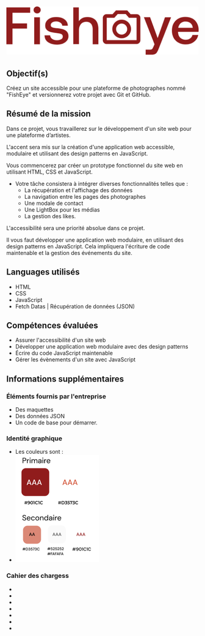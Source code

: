 # ![Logo Fisheye](public/assets/logo/logo.png)

## Objectif(s)
Créez un site accessible pour une plateforme de photographes nommé "FishEye" et versionnerez votre projet avec Git et GitHub.

## Résumé de la mission
Dans ce projet, vous travaillerez sur le développement d'un site web pour une plateforme d’artistes.

L'accent sera mis sur la création d'une application web accessible, modulaire et utilisant des design patterns en JavaScript.

Vous commencerez par créer un prototype fonctionnel du site web en utilisant HTML, CSS et JavaScript.

- Votre tâche consistera à intégrer diverses fonctionnalités telles que : 
  * La récupération et l'affichage des données 
  * La navigation entre les pages des photographes
  * Une modale de contact
  * Une LightBox pour les médias
  * La gestion des likes.

L'accessibilité sera une priorité absolue dans ce projet. 

Il vous faut développer une application web modulaire, en utilisant des design patterns en JavaScript. 
Cela impliquera l'écriture de code maintenable et la gestion des événements du site.

## Languages utilisés
- HTML
- CSS
- JavaScript
- Fetch Datas | Récupération de données (JSON)

## Compétences évaluées
- Assurer l'accessibilité d'un site web
- Développer une application web modulaire avec des design patterns
- Écrire du code JavaScript maintenable
- Gérer les évènements d'un site avec JavaScript

## Informations supplémentaires

### Éléments fournis par l'entreprise
- Des maquettes
- Des données JSON 
- Un code de base pour démarrer.

### Identité graphique
- Les couleurs sont : 
- ![colors FishEye](public/images/README-image/colors.png)

### Cahier des chargess
- 
- 
- 
- 
- 
- 
- 
